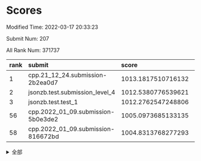 # Scores

Modified Time: 2022-03-17 20:33:23

Submit Num: 207

All Rank Num: 371737

| rank |               submit               |       score        |       sigma        | pk_num |
| :--- | :--------------------------------- | :----------------- | :----------------- | :----- |
| 1    | cpp.21_12_24.submission-2b2ea0d7   | 1013.1817510716132 | 0.8152939516831148 | 7187   |
| 2    | jsonzb.test.submission_level_4     | 1012.5380776539621 | 0.7976583693861506 | 7186   |
| 3    | jsonzb.test.test_1                 | 1012.2762547248806 | 0.8115804492387185 | 7183   |
| 56   | cpp.2022_01_09.submission-5b0e3de2 | 1005.0973685133135 | 0.7263634132395507 | 7190   |
| 58   | cpp.2022_01_09.submission-816672bd | 1004.8313768277293 | 0.7090895513417697 | 7181   |


<details>
<summary>全部</summary>

| rank |                 submit                 |       score        |       sigma        | pk_num |
| :--- | :------------------------------------- | :----------------- | :----------------- | :----- |
| 1    | cpp.21_12_24.submission-2b2ea0d7       | 1013.1817510716132 | 0.8152939516831148 | 7187   |
| 2    | jsonzb.test.submission_level_4         | 1012.5380776539621 | 0.7976583693861506 | 7186   |
| 3    | jsonzb.test.test_1                     | 1012.2762547248806 | 0.8115804492387185 | 7183   |
| 4    | gobigger.level_3.submission_level_3_38 | 1012.0361493659525 | 0.7580019216174979 | 7179   |
| 5    | gobigger.level_3.submission_level_3_31 | 1011.5807554436984 | 0.7689177034356585 | 7188   |
| 6    | gobigger.level_3.submission_level_3_27 | 1011.4266613247446 | 0.773631030308691  | 7180   |
| 7    | gobigger.level_3.submission_level_3_2  | 1011.269603438646  | 0.7641568661508009 | 7185   |
| 8    | gobigger.level_3.submission_level_3_28 | 1011.1869396733246 | 0.7590983849085986 | 7184   |
| 9    | gobigger.level_3.submission_level_3_20 | 1011.1198318017288 | 0.7594742512825997 | 7179   |
| 10   | gobigger.level_3.submission_level_3_6  | 1011.0717016468998 | 0.7724043621416483 | 7179   |
| 11   | gobigger.level_3.submission_level_3_32 | 1010.993096465554  | 0.7570585289236551 | 7182   |
| 12   | gobigger.level_3.submission_level_3_33 | 1010.9154939786333 | 0.7525616549796015 | 7184   |
| 13   | gobigger.level_3.submission_level_3_42 | 1010.79993436696   | 0.7793961168178637 | 7187   |
| 14   | gobigger.level_3.submission_level_3_35 | 1010.7959681857179 | 0.7630796136872267 | 7178   |
| 15   | gobigger.level_3.submission_level_3_30 | 1010.7891077810747 | 0.7635531872376268 | 7179   |
| 16   | gobigger.level_3.submission_level_3_44 | 1010.6442777948523 | 0.7658973023624406 | 7183   |
| 17   | gobigger.level_3.submission_level_3_43 | 1010.6429093752608 | 0.7625195459763137 | 7188   |
| 18   | gobigger.level_3.submission_level_3_5  | 1010.6309742332194 | 0.758449126985165  | 7185   |
| 19   | gobigger.level_3.submission_level_3_34 | 1010.5936191611486 | 0.7758040630060018 | 7182   |
| 20   | gobigger.level_3.submission_level_3_37 | 1010.5897557159406 | 0.7779029053336283 | 7188   |
| 21   | gobigger.level_3.submission_level_3_29 | 1010.5591672297247 | 0.7345241754193146 | 7185   |
| 22   | gobigger.level_3.submission_level_3_0  | 1010.5419610526574 | 0.7717600935773307 | 7183   |
| 23   | gobigger.level_3.submission_level_3_47 | 1010.5341849421025 | 0.7730774025162629 | 7181   |
| 24   | gobigger.level_3.submission_level_3_3  | 1010.4974021072145 | 0.7699816926295536 | 7181   |
| 25   | gobigger.level_3.submission_level_3_49 | 1010.4818492290011 | 0.7569943689210669 | 7187   |
| 26   | gobigger.level_3.submission_level_3_25 | 1010.4630519770005 | 0.7606528406384293 | 7184   |
| 27   | gobigger.level_3.submission_level_3_13 | 1010.4377675827051 | 0.7547025035283385 | 7183   |
| 28   | gobigger.level_3.submission_level_3_22 | 1010.3724801920275 | 0.7533495657602115 | 7181   |
| 29   | gobigger.level_3.submission_level_3_23 | 1010.3486572963894 | 0.7589272180447095 | 7184   |
| 30   | gobigger.level_3.submission_level_3_41 | 1010.3481113907628 | 0.7507862718468933 | 7186   |
| 31   | gobigger.level_3.submission_level_3_17 | 1010.3235624117873 | 0.76259444793525   | 7188   |
| 32   | gobigger.level_3.submission_level_3_9  | 1010.3091331376992 | 0.7652041601875388 | 7182   |
| 33   | gobigger.level_3.submission_level_3_1  | 1010.1796386149975 | 0.75732481123271   | 7182   |
| 34   | gobigger.level_3.submission_level_3_16 | 1010.1708458288359 | 0.7498569386861271 | 7185   |
| 35   | gobigger.level_3.submission_level_3_40 | 1010.1623241676967 | 0.7680087425791835 | 7184   |
| 36   | gobigger.level_3.submission_level_3_10 | 1010.1296417801026 | 0.7669828195374526 | 7183   |
| 37   | gobigger.level_3.submission_level_3_39 | 1010.1167977989176 | 0.7481679480008384 | 7183   |
| 38   | gobigger.level_3.submission_level_3_26 | 1010.0774917454464 | 0.7715767984973344 | 7185   |
| 39   | gobigger.level_3.submission_level_3_45 | 1009.9701742766197 | 0.7468843051398204 | 7186   |
| 40   | gobigger.level_3.submission_level_3_36 | 1009.8728816346145 | 0.755261095341529  | 7187   |
| 41   | gobigger.level_3.submission_level_3_11 | 1009.5515209196208 | 0.7431703892972875 | 7186   |
| 42   | gobigger.level_3.submission_level_3_19 | 1009.5491520217117 | 0.7480729468892241 | 7185   |
| 43   | gobigger.level_3.submission_level_3_7  | 1009.5335742820273 | 0.7454112580945746 | 7184   |
| 44   | gobigger.level_3.submission_level_3_15 | 1009.4794276352776 | 0.7468524085235514 | 7181   |
| 45   | gobigger.level_3.submission_level_3_24 | 1009.3862766889316 | 0.7536619655955262 | 7185   |
| 46   | gobigger.level_3.submission_level_3_14 | 1009.3625652794649 | 0.7571928491317296 | 7186   |
| 47   | gobigger.level_3.submission_level_3_12 | 1009.3430895550833 | 0.7457448890816952 | 7184   |
| 48   | gobigger.level_3.submission_level_3_46 | 1009.2662002613631 | 0.7547393716801201 | 7185   |
| 49   | gobigger.level_3.submission_level_3_21 | 1009.1405751470606 | 0.747602972350752  | 7182   |
| 50   | gobigger.level_3.submission_level_3_8  | 1008.9936849405817 | 0.7575490088171495 | 7179   |
| 51   | gobigger.level_3.submission_level_3_4  | 1008.7310903581911 | 0.7797814633990592 | 7183   |
| 52   | gobigger.level_3.submission_level_3_48 | 1008.6448854075394 | 0.7381715164471547 | 7184   |
| 53   | gobigger.level_3.submission_level_3_18 | 1008.1493474292706 | 0.7594137599062374 | 7181   |
| 54   | gobigger.level_1.submission_level_1_20 | 1005.2136589672722 | 0.7237621306271833 | 7185   |
| 55   | gobigger.level_1.submission_level_1_0  | 1005.1671229200259 | 0.7348927610307139 | 7185   |
| 56   | cpp.2022_01_09.submission-5b0e3de2     | 1005.0973685133135 | 0.7263634132395507 | 7190   |
| 57   | gobigger.level_1.submission_level_1_28 | 1004.9764824771563 | 0.7174457154657427 | 7183   |
| 58   | cpp.2022_01_09.submission-816672bd     | 1004.8313768277293 | 0.7090895513417697 | 7181   |
| 59   | gobigger.level_1.submission_level_1_27 | 1004.6982537254261 | 0.7153709617938279 | 7185   |
| 60   | gobigger.level_1.submission_level_1_36 | 1004.3986340245158 | 0.7265106805853394 | 7189   |
| 61   | gobigger.level_1.submission_level_1_38 | 1004.1632974905451 | 0.7175742890363027 | 7178   |
| 62   | gobigger.level_1.submission_level_1_49 | 1004.1181734180931 | 0.7320193977098403 | 7187   |
| 63   | gobigger.level_1.submission_level_1_39 | 1004.0556085592065 | 0.7204981385453928 | 7179   |
| 64   | gobigger.level_1.submission_level_1_43 | 1003.9722440024852 | 0.720122568840992  | 7182   |
| 65   | gobigger.level_1.submission_level_1_35 | 1003.8682724787313 | 0.7210238426259782 | 7185   |
| 66   | gobigger.level_1.submission_level_1_11 | 1003.8345076253714 | 0.7325120369921369 | 7188   |
| 67   | gobigger.level_1.submission_level_1_3  | 1003.7742438461318 | 0.714459893793284  | 7182   |
| 68   | gobigger.level_1.submission_level_1_46 | 1003.7649566190856 | 0.7209428376656308 | 7185   |
| 69   | gobigger.level_1.submission_level_1_48 | 1003.7458279908378 | 0.7171031296359238 | 7183   |
| 70   | gobigger.level_1.submission_level_1_2  | 1003.7065817789277 | 0.729267027154677  | 7183   |
| 71   | gobigger.level_1.submission_level_1_13 | 1003.6328783179039 | 0.7214419620040562 | 7179   |
| 72   | gobigger.level_1.submission_level_1_42 | 1003.6286131658131 | 0.7255466354800237 | 7187   |
| 73   | gobigger.level_1.submission_level_1_14 | 1003.5820295617638 | 0.7266184670142803 | 7180   |
| 74   | gobigger.level_1.submission_level_1_34 | 1003.5812014976865 | 0.7256740063763765 | 7180   |
| 75   | gobigger.level_1.submission_level_1_6  | 1003.4822792686107 | 0.7281806823936682 | 7184   |
| 76   | gobigger.level_1.submission_level_1_12 | 1003.4459373789049 | 0.7108281236997104 | 7182   |
| 77   | gobigger.level_1.submission_level_1_33 | 1003.4023490435557 | 0.7168984771402597 | 7186   |
| 78   | gobigger.level_1.submission_level_1_37 | 1003.3520482300769 | 0.7209889171956679 | 7185   |
| 79   | gobigger.level_1.submission_level_1_29 | 1003.3091279615586 | 0.7088171041177361 | 7186   |
| 80   | gobigger.level_1.submission_level_1_31 | 1003.2718415470556 | 0.728514057598929  | 7179   |
| 81   | gobigger.level_1.submission_level_1_7  | 1003.2660343989592 | 0.7183377570350811 | 7182   |
| 82   | gobigger.level_1.submission_level_1_26 | 1003.1786954441218 | 0.7144423893234176 | 7182   |
| 83   | gobigger.level_1.submission_level_1_40 | 1003.1592621230794 | 0.7273884544717635 | 7187   |
| 84   | gobigger.level_1.submission_level_1_15 | 1003.159065364907  | 0.7123446402180718 | 7187   |
| 85   | gobigger.level_1.submission_level_1_25 | 1003.0854526745004 | 0.7278424846742524 | 7187   |
| 86   | gobigger.level_1.submission_level_1_17 | 1003.0789830844309 | 0.7092597616811709 | 7188   |
| 87   | gobigger.level_1.submission_level_1_16 | 1002.9995286968214 | 0.7160161969475068 | 7185   |
| 88   | gobigger.level_1.submission_level_1_8  | 1002.9593573838143 | 0.7259294727221243 | 7183   |
| 89   | gobigger.level_1.submission_level_1_44 | 1002.947837476049  | 0.7114610221359756 | 7184   |
| 90   | gobigger.level_1.submission_level_1_1  | 1002.9259925695585 | 0.7270621143738167 | 7183   |
| 91   | gobigger.level_1.submission_level_1_19 | 1002.9131403524054 | 0.7034030252164972 | 7181   |
| 92   | gobigger.level_1.submission_level_1_9  | 1002.9086226315593 | 0.7050903977033394 | 7176   |
| 93   | gobigger.level_1.submission_level_1_23 | 1002.8821876699735 | 0.7153296584744195 | 7183   |
| 94   | gobigger.level_1.submission_level_1_21 | 1002.8457949110397 | 0.7138963734436256 | 7183   |
| 95   | gobigger.level_1.submission_level_1_4  | 1002.7360497479008 | 0.716158195109331  | 7182   |
| 96   | gobigger.level_1.submission_level_1_47 | 1002.60288899692   | 0.7078304474839323 | 7179   |
| 97   | gobigger.level_1.submission_level_1_30 | 1002.5049389770375 | 0.7283540092343579 | 7181   |
| 98   | gobigger.level_1.submission_level_1_18 | 1002.4715250827891 | 0.7138724450234297 | 7183   |
| 99   | gobigger.level_1.submission_level_1_5  | 1002.4469859527048 | 0.7111372203811801 | 7182   |
| 100  | gobigger.level_1.submission_level_1_45 | 1002.1923631796484 | 0.7170644986422829 | 7186   |
| 101  | gobigger.level_1.submission_level_1_10 | 1002.1854500213573 | 0.7173247171268431 | 7183   |
| 102  | gobigger.level_1.submission_level_1_32 | 1002.0949449422255 | 0.7042829322315185 | 7176   |
| 103  | gobigger.level_1.submission_level_1_24 | 1002.0698533869125 | 0.7211418250141134 | 7180   |
| 104  | gobigger.level_1.submission_level_1_41 | 1001.468693175727  | 0.7312684852670388 | 7180   |
| 105  | gobigger.level_1.submission_level_1_22 | 1001.350966248969  | 0.7230313693669852 | 7182   |
| 106  | gobigger.random.submission_random_49   | 997.1284756131806  | 0.7189362326314367 | 7181   |
| 107  | gobigger.random.submission_random_47   | 997.0540234852571  | 0.7047136648572392 | 7189   |
| 108  | gobigger.random.submission_random_27   | 996.8981501314429  | 0.6981253016609079 | 7185   |
| 109  | gobigger.random.submission_random_17   | 996.8267572351386  | 0.7174097495196995 | 7182   |
| 110  | gobigger.random.submission_random_24   | 996.8102352306672  | 0.7020657276469299 | 7185   |
| 111  | gobigger.random.submission_random_4    | 996.7564654978878  | 0.711251456944845  | 7183   |
| 112  | gobigger.random.submission_random_44   | 996.6674431999363  | 0.7202543573330269 | 7181   |
| 113  | gobigger.random.submission_random_33   | 996.6652113075978  | 0.7142645163606675 | 7186   |
| 114  | gobigger.random.submission_random_43   | 996.6013878534401  | 0.7131597651681711 | 7181   |
| 115  | gobigger.random.submission_random_6    | 996.5431374569705  | 0.7144041083167287 | 7186   |
| 116  | gobigger.random.submission_random_0    | 996.4580264091844  | 0.7061834397935002 | 7186   |
| 117  | gobigger.random.submission_random_39   | 996.3933432746933  | 0.7044714765674917 | 7183   |
| 118  | gobigger.random.submission_random_21   | 996.3200967951594  | 0.6998723323617299 | 7182   |
| 119  | gobigger.random.submission_random_46   | 996.2586050645427  | 0.715196426926019  | 7187   |
| 120  | gobigger.random.submission_random_2    | 996.2242487734499  | 0.7107289218340599 | 7176   |
| 121  | gobigger.random.submission_random_45   | 996.2019126633129  | 0.7023310106210479 | 7185   |
| 122  | gobigger.random.submission_random_22   | 996.1920274916928  | 0.7086211089715223 | 7178   |
| 123  | gobigger.random.submission_random_28   | 996.1544346719649  | 0.7111878573377701 | 7182   |
| 124  | gobigger.random.submission_random_20   | 996.1486581989208  | 0.725333053632046  | 7179   |
| 125  | gobigger.random.submission_random_23   | 996.1136784968559  | 0.6979623578666413 | 7181   |
| 126  | gobigger.random.submission_random_19   | 996.1015917176503  | 0.7135397242516621 | 7179   |
| 127  | gobigger.random.submission_random_3    | 996.0688304154539  | 0.7121509984666222 | 7183   |
| 128  | gobigger.random.submission_random_7    | 995.9959231776734  | 0.7148932363183408 | 7183   |
| 129  | gobigger.random.submission_random_10   | 995.9714806807383  | 0.7070443119286453 | 7183   |
| 130  | gobigger.random.submission_random_31   | 995.9565175274588  | 0.7137151303363709 | 7188   |
| 131  | gobigger.random.submission_random_15   | 995.9217583687339  | 0.7038990673398271 | 7187   |
| 132  | gobigger.random.submission_random_16   | 995.8969622958862  | 0.7309985945348477 | 7183   |
| 133  | gobigger.random.submission_random_32   | 995.8384731768191  | 0.7010067915659085 | 7180   |
| 134  | gobigger.random.submission_random_41   | 995.8288626991186  | 0.7261856431972313 | 7186   |
| 135  | gobigger.random.submission_random_26   | 995.8211278596103  | 0.7105873644181998 | 7186   |
| 136  | gobigger.random.submission_random_1    | 995.7676668614621  | 0.720231526039447  | 7180   |
| 137  | gobigger.random.submission_random_42   | 995.7509691935858  | 0.7088569062783143 | 7184   |
| 138  | gobigger.random.submission_random_48   | 995.7440251994582  | 0.7171599416625394 | 7187   |
| 139  | gobigger.random.submission_random_9    | 995.7046459327513  | 0.7115856637283917 | 7184   |
| 140  | gobigger.random.submission_random_37   | 995.6979336664472  | 0.7018142460759419 | 7184   |
| 141  | gobigger.random.submission_random_29   | 995.669398946961   | 0.7037398280594834 | 7188   |
| 142  | gobigger.random.submission_random_12   | 995.6473550666243  | 0.7251420042067114 | 7185   |
| 143  | gobigger.random.submission_random_14   | 995.6400769044333  | 0.7153626014267718 | 7186   |
| 144  | gobigger.random.submission_random_38   | 995.4743242438791  | 0.7127561828341673 | 7182   |
| 145  | gobigger.random.submission_random_34   | 995.433465327033   | 0.7090609251627218 | 7188   |
| 146  | gobigger.random.submission_random_5    | 995.2881189262985  | 0.7049517365756343 | 7183   |
| 147  | gobigger.random.submission_random_36   | 995.2111596887192  | 0.7203189724045151 | 7178   |
| 148  | gobigger.random.submission_random_35   | 995.1856919970397  | 0.7284210310865904 | 7186   |
| 149  | gobigger.random.submission_random_30   | 995.1132757738845  | 0.712689614129134  | 7184   |
| 150  | gobigger.random.submission_random_18   | 995.1007094885096  | 0.7102881093863251 | 7177   |
| 151  | gobigger.random.submission_random_40   | 994.9947213326736  | 0.7308555714264076 | 7181   |
| 152  | gobigger.random.submission_random_11   | 994.9119257536505  | 0.7171231624461256 | 7182   |
| 153  | gobigger.random.submission_random_8    | 994.8757576199529  | 0.7215352654940553 | 7181   |
| 154  | gobigger.random.submission_random_25   | 994.7259395049989  | 0.7132827296726408 | 7182   |
| 155  | gobigger.random.submission_random_13   | 994.2738199463744  | 0.7185812801743576 | 7182   |
| 156  | gobigger.level_2.submission_level_2_41 | 993.9764084040092  | 0.7259355842241341 | 7187   |
| 157  | gobigger.level_2.submission_level_2_12 | 993.6894510413404  | 0.7322652210559486 | 7182   |
| 158  | gobigger.level_2.submission_level_2_48 | 993.6688370922335  | 0.742742629839813  | 7179   |
| 159  | gobigger.level_2.submission_level_2_32 | 993.3384786141199  | 0.7310022551567598 | 7182   |
| 160  | gobigger.level_2.submission_level_2_14 | 993.217933841941   | 0.736540727580949  | 7181   |
| 161  | gobigger.level_2.submission_level_2_46 | 993.1910884559295  | 0.7498587753599818 | 7179   |
| 162  | gobigger.level_2.submission_level_2_22 | 993.1407569535077  | 0.7432518124997372 | 7177   |
| 163  | gobigger.level_2.submission_level_2_9  | 993.0824141912295  | 0.752224500103993  | 7187   |
| 164  | gobigger.level_2.submission_level_2_10 | 992.9924569687555  | 0.7371845383997657 | 7188   |
| 165  | gobigger.level_2.submission_level_2_42 | 992.9414356841625  | 0.7342394647151408 | 7185   |
| 166  | gobigger.level_2.submission_level_2_27 | 992.859667933419   | 0.743935500194397  | 7182   |
| 167  | gobigger.level_2.submission_level_2_18 | 992.8444934474697  | 0.7446426107289628 | 7180   |
| 168  | gobigger.level_2.submission_level_2_20 | 992.7289422344911  | 0.7503587456858571 | 7178   |
| 169  | gobigger.level_2.submission_level_2_43 | 992.7129181139476  | 0.7481343055395534 | 7181   |
| 170  | gobigger.level_2.submission_level_2_0  | 992.6326396502942  | 0.756081736175722  | 7190   |
| 171  | gobigger.level_2.submission_level_2_44 | 992.3774620349413  | 0.7504326641884663 | 7183   |
| 172  | gobigger.level_2.submission_level_2_5  | 992.3735268860581  | 0.7499777368534247 | 7182   |
| 173  | gobigger.level_2.submission_level_2_29 | 992.3057232204526  | 0.7464530322025156 | 7186   |
| 174  | gobigger.level_2.submission_level_2_11 | 992.2649161166715  | 0.7606820872573502 | 7186   |
| 175  | gobigger.level_2.submission_level_2_15 | 992.2125765254061  | 0.7389900516647655 | 7183   |
| 176  | gobigger.level_2.submission_level_2_45 | 992.1309638899098  | 0.7366038302352677 | 7183   |
| 177  | gobigger.level_2.submission_level_2_4  | 992.0519489381928  | 0.7297546347390262 | 7182   |
| 178  | gobigger.level_2.submission_level_2_31 | 992.0047517465209  | 0.7420191473980541 | 7186   |
| 179  | gobigger.level_2.submission_level_2_40 | 991.9581301286274  | 0.7597461093580385 | 7187   |
| 180  | gobigger.level_2.submission_level_2_16 | 991.8974886324485  | 0.7603220546243009 | 7186   |
| 181  | gobigger.level_2.submission_level_2_39 | 991.8862303713522  | 0.7513424465699532 | 7186   |
| 182  | gobigger.level_2.submission_level_2_30 | 991.8795758265638  | 0.7465394194916906 | 7187   |
| 183  | gobigger.level_2.submission_level_2_36 | 991.8449669389095  | 0.7490581048676965 | 7186   |
| 184  | gobigger.level_2.submission_level_2_35 | 991.7574698979089  | 0.7515141313619806 | 7181   |
| 185  | gobigger.level_2.submission_level_2_37 | 991.6551089019163  | 0.7505943435126625 | 7182   |
| 186  | gobigger.level_2.submission_level_2_49 | 991.6201666783847  | 0.7451049469454266 | 7182   |
| 187  | gobigger.level_2.submission_level_2_6  | 991.6007738794932  | 0.7440702571812701 | 7185   |
| 188  | gobigger.level_2.submission_level_2_3  | 991.5784131814803  | 0.7349790584538257 | 7186   |
| 189  | gobigger.level_2.submission_level_2_19 | 991.4723161012946  | 0.7559097464344979 | 7185   |
| 190  | gobigger.level_2.submission_level_2_23 | 991.4067799260025  | 0.7345092995175284 | 7186   |
| 191  | gobigger.level_2.submission_level_2_38 | 991.3999321178464  | 0.761294837599437  | 7181   |
| 192  | gobigger.level_2.submission_level_2_17 | 991.3872148105751  | 0.7442386302106849 | 7180   |
| 193  | gobigger.level_2.submission_level_2_24 | 991.3693049128958  | 0.7611779413965629 | 7185   |
| 194  | gobigger.level_2.submission_level_2_28 | 991.3485619505511  | 0.7356800961015283 | 7181   |
| 195  | gobigger.level_2.submission_level_2_13 | 991.1395817661028  | 0.7557020590408323 | 7184   |
| 196  | gobigger.level_2.submission_level_2_2  | 991.0547392616171  | 0.7501700428440615 | 7187   |
| 197  | gobigger.level_2.submission_level_2_21 | 990.8482203324314  | 0.7537495459779628 | 7182   |
| 198  | gobigger.level_2.submission_level_2_47 | 990.8441991306948  | 0.7493027845162563 | 7184   |
| 199  | gobigger.level_2.submission_level_2_8  | 990.8407133462358  | 0.7465687848539878 | 7179   |
| 200  | gobigger.level_2.submission_level_2_1  | 990.4658126141395  | 0.7556262590499282 | 7179   |
| 201  | gobigger.level_2.submission_level_2_26 | 990.3032597481024  | 0.7674193353554644 | 7184   |
| 202  | gobigger.level_2.submission_level_2_34 | 990.2423842468484  | 0.7691562902622325 | 7182   |
| 203  | gobigger.level_2.submission_level_2_25 | 990.198636536963   | 0.7553814206481965 | 7180   |
| 204  | gobigger.level_2.submission_level_2_7  | 990.1779455770928  | 0.7811731073411473 | 7182   |
| 205  | gobigger.level_2.submission_level_2_33 | 990.1478163309035  | 0.7615579519451952 | 7188   |
| 206  | gobigger.none.submission_none_0        | 977.1961450414954  | 1.2857596094967476 | 7185   |
| 207  | gobigger.none.submission_none_1        | 975.4672926992686  | 1.4647899747397841 | 7186   |

</details>